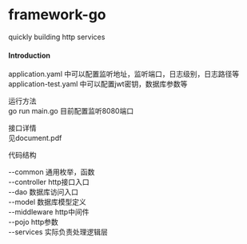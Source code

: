 # framework-go

quickly building http services

#### Introduction

application.yaml 中可以配置监听地址，监听端口，日志级别，日志路径等  
application-test.yaml 中可以配置jwt密钥，数据库参数等

运行方法  
   go run main.go 目前配置监听8080端口

接口详情  
   见document.pdf

代码结构

--common 通用枚举，函数  
--controller http接口入口  
--dao 数据库访问入口  
--model 数据库模型定义  
--middleware http中间件  
--pojo http参数  
--services 实际负责处理逻辑层
